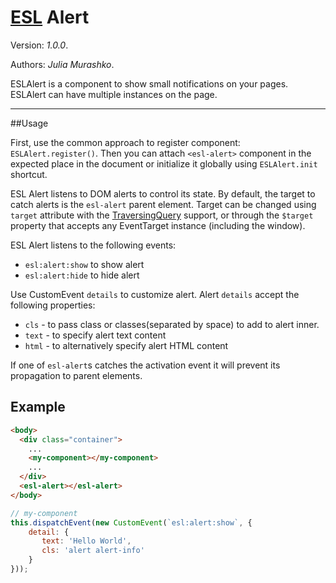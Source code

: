 # [ESL](../../../README.md) Alert

Version: *1.0.0*.

Authors: *Julia Murashko*.

ESLAlert is a component to show small notifications on your pages. ESLAlert can have multiple instances on the page.

---

##Usage

First, use the common approach to register component: `ESLAlert.register()`.
Then you can attach `<esl-alert>` component in the expected place in the document or initialize it globally using `ESLAlert.init` shortcut.

ESL Alert listens to DOM alerts to control its state. 
By default, the target to catch alerts is the `esl-alert` parent element. 
Target can be changed using `target` attribute with the [TraversingQuery](../esl-traversing-query/README.md) support, 
or through the `$target` property that accepts any EventTarget instance (including the window). 

ESL Alert listens to the following events: 
- `esl:alert:show` to show alert
- `esl:alert:hide` to hide alert

Use CustomEvent `details` to customize alert. Alert `details` accept the following properties:

- `cls` - to pass class or classes(separated by space) to add to alert inner.
- `text` - to specify alert text content
- `html` - to alternatively specify alert HTML content

If one of `esl-alert`s catches the activation event it will prevent its propagation to parent elements.

## Example
```html
<body>
  <div class="container">
    ...
    <my-component></my-component>
    ...
  </div>
  <esl-alert></esl-alert>
</body>
```

```javascript
// my-component
this.dispatchEvent(new CustomEvent(`esl:alert:show`, {
    detail: {
       text: 'Hello World',
       cls: 'alert alert-info'
    }
}));
```
